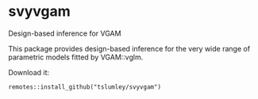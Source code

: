 # svyvgam
Design-based inference for VGAM

This package  provides design-based inference for the very wide range
of  parametric models fitted by VGAM::vglm. 

Download it:
```
remotes::install_github("tslumley/svyvgam")
```
